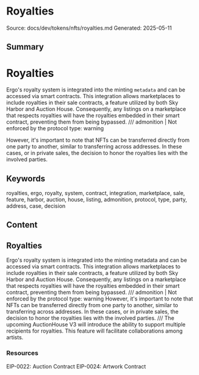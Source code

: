 # Royalties
Source: docs/dev/tokens/nfts/royalties.md
Generated: 2025-05-11

## Summary
# Royalties

Ergo's royalty system is integrated into the minting `metadata` and can be accessed via smart contracts. This integration allows marketplaces to include royalties in their sale contracts, a feature utilized by both Sky Harbor and Auction House. Consequently, any listings on a marketplace that respects royalties will have the royalties embedded in their smart contract, preventing them from being bypassed. /// admonition | Not enforced by the protocol
    type: warning

However, it's important to note that NFTs can be transferred directly from one party to another, similar to transferring across addresses. In these cases, or in private sales, the decision to honor the royalties lies with the involved parties.

## Keywords
royalties, ergo, royalty, system, contract, integration, marketplace, sale, feature, harbor, auction, house, listing, admonition, protocol, type, party, address, case, decision

## Content
## Royalties
Ergo's royalty system is integrated into the minting metadata and can be accessed via smart contracts. This integration allows marketplaces to include royalties in their sale contracts, a feature utilized by both Sky Harbor and Auction House. Consequently, any listings on a marketplace that respects royalties will have the royalties embedded in their smart contract, preventing them from being bypassed.
/// admonition | Not enforced by the protocol
    type: warning
However, it's important to note that NFTs can be transferred directly from one party to another, similar to transferring across addresses. In these cases, or in private sales, the decision to honor the royalties lies with the involved parties.
///
The upcoming AuctionHouse V3 will introduce the ability to support multiple recipients for royalties. This feature will facilitate collaborations among artists.

### Resources
EIP-0022: Auction Contract
EIP-0024: Artwork Contract
